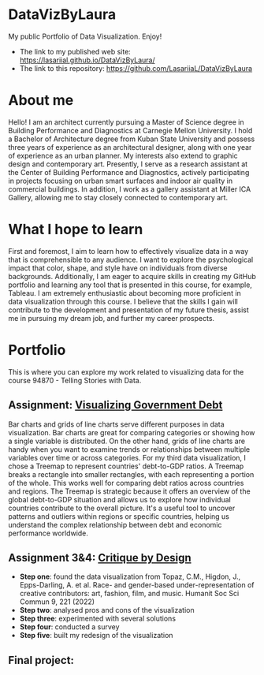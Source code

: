 # DataVizByLaura
My public Portfolio of Data Visualization. Enjoy!

+ The link to my published web site: https://lasariial.github.io/DataVizByLaura/
+ The link to this repository: https://github.com/LasariiaL/DataVizByLaura

# About me
Hello! I am an architect currently pursuing a Master of Science degree in Building Performance and Diagnostics at Carnegie Mellon University. I hold a Bachelor of Architecture degree from Kuban State University and possess three years of experience as an architectural designer, along with one year of experience as an urban planner. My interests also extend to graphic design and contemporary art. Presently, I serve as a research assistant at the Center of Building Performance and Diagnostics, actively participating in projects focusing on urban smart surfaces and indoor air quality in commercial buildings. In addition, I work as a gallery assistant at Miller ICA Gallery, allowing me to stay closely connected to contemporary art.

# What I hope to learn
First and foremost, I aim to learn how to effectively visualize data in a way that is comprehensible to any audience. I want to explore the psychological impact that color, shape, and style have on individuals from diverse backgrounds. Additionally, I am eager to acquire skills in creating my GitHub portfolio and learning any tool that is presented in this course, for example, Tableau. I am extremely enthusiastic about becoming more proficient in data visualization through this course. I believe that the skills I gain will contribute to the development and presentation of my future thesis, assist me in pursuing my dream job, and further my career prospects.

# Portfolio
This is where you can explore my work related to visualizing data for the course 94870 - Telling Stories with Data.

## Assignment: [Visualizing Government Debt](/GeneralGovernmentDebt.md) 
Bar charts and grids of line charts serve different purposes in data visualization. Bar charts are great for comparing categories or showing how a single variable is distributed. On the other hand, grids of line charts are handy when you want to examine trends or relationships between multiple variables over time or across categories.
For my third data visualization, I chose a Treemap to represent countries' debt-to-GDP ratios. A Treemap breaks a rectangle into smaller rectangles, with each representing a portion of the whole. This works well for comparing debt ratios across countries and regions. The Treemap is strategic because it offers an overview of the global debt-to-GDP situation and allows us to explore how individual countries contribute to the overall picture. It's a useful tool to uncover patterns and outliers within regions or specific countries, helping us understand the complex relationship between debt and economic performance worldwide.

## Assignment 3&4: [Critique by Design](/CritiqueDesignRedesign.md)
- **Step one**: found the data visualization from Topaz, C.M., Higdon, J., Epps-Darling, A. et al. Race- and gender-based under-representation of creative contributors: art, fashion, film, and music. Humanit Soc Sci Commun 9, 221 (2022)
- **Step two**: analysed pros and cons of the visualization
- **Step three**: experimented with several solutions
- **Step four**: conducted a survey
- **Step five**: built my redesign of the visualization

## Final project:
